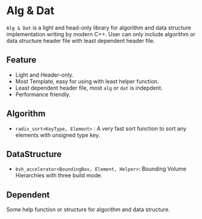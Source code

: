 # Alg & Dat

`Alg & Dat` is a light and head-only library for algorithm and data structure implementation writing by modern C++. User can only include algorithm or data structure header file with least dependent header file.

## Feature

- Light and Header-only.
- Most Template, easy for using with least helper function.
- Least dependent header file, most `alg` or `dat` is indepdent.
- Performance friendly.

## Algorithm

- `radix_sort<KeyType, Element>` : A very fast sort function to sort any elements with unsigned type key.

## DataStructure

- `bvh_accelerator<BoundingBox, Element, Helper>`: Bounding Volume Hierarchies with three build mode.

## Dependent

Some help function or structure for algorithm and data structure.